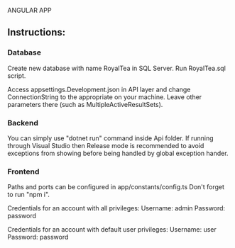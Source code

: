 ANGULAR APP


## Instructions:
### Database
Create new database with name RoyalTea in SQL Server. Run RoyalTea.sql script.

Access appsettings.Development.json in API layer and change ConnectionString to the appropriate on your machine. Leave other parameters there (such as MultipleActiveResultSets).

### Backend
You can simply use "dotnet run" command inside Api folder.
If running through Visual Studio then Release mode is recommended to avoid exceptions from showing before being handled by global exception hander.

### Frontend
Paths and ports can be configured in app/constants/config.ts
Don't forget to run "npm i".

Credentials for an account with all privileges:
Username: admin 
Password: password

Credentials for an account with default user privileges:
Username: user 
Password: password
